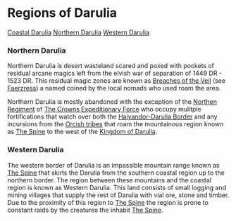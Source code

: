 # Regions of Darulia
[Coastal Darulia](/World/Continents/Darulia/Regions%20of%20Darulia/Coastal%20Darulia/CoastalDarulia.md) 
[Northern Darulia](/World/Continents/Darulia/Regions%20of%20Darulia/Northern%20Darulia/NorthernDarulia.md) 
[Western Darulia](/World/Continents/Darulia/Regions%20of%20Darulia/Western%20Darulia/WesternDarulia.md) 


### Northern Darulia
Northern Darulia is desert wasteland scared and poxed with pockets of residual arcane magics left from the elvish war of separation of 1449 DR - 1523 DR.
This residual magic zones are known as [Breaches of the Veil](/TODO.md) (see [Faerzress](https://forgottenrealms.fandom.com/wiki/Faerzress)) a named coined by the local nomads who used roam the area.

Northern Darulia is mostly abandoned with the exception of the [Northen Regiment](/TODO.md) of [The Crowns Expeditionary Force](/TODO.md) who occupy mulitple fortifications that watch over both the [Haiyandor-Darulia Border](/TODO.md) and any incursions from the [Orcish tribes](/TODO.md) that roam the mountainous region known as [The Spine](/TODO.md) to the west of the [Kingdom of Darulia](/TODO.md).  



### Western Darulia
The western border of Darulia is an impassible mountain range known as [The Spine](/TODO.md) that skirts the Darulia from the southern coastal region up to the northern border. The region between these mountains and the coastal region is known as Western Darulia. This land consists of small logging and mining villages that supply the rest of Darulia with vial ore, stone and timber. Due to the proximity of this region to [The Spine](/TODO.md) the region is prone to constant raids by the creatures the inhabit [The Spine](/TODO.md).